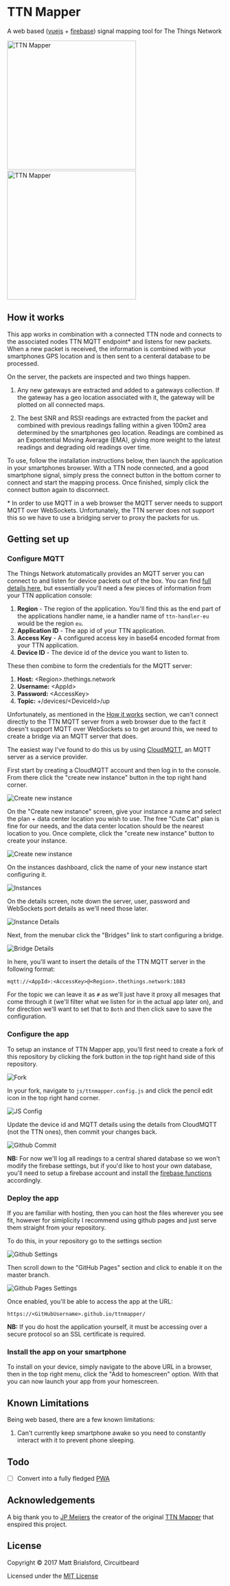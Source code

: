 # TTN Mapper

A web based ([vuejs](https://vuejs.org/) + [firebase](https://firebase.google.com/)) signal mapping tool for The Things Network

<img src="img/screen_01.jpg" width="300" alt="TTN Mapper" /> &nbsp;
<img src="img/screen_02.jpg" width="300" alt="TTN Mapper" />

## How it works

This app works in combination with a connected TTN node and connects to the associated nodes TTN MQTT endpoint* and listens for new packets. When a new packet is received, the information is combined with your smartphones GPS location and is then sent to a centeral database to be processed.

On the server, the packets are inspected and two things happen. 

1. Any new gateways are extracted and added to a gateways collection. If the gateway has a geo location associated with it, the gateway will be plotted on all connected maps.

2. The best SNR and RSSI readings are extracted from the packet and combined with previous readings falling within a given 100m2 area determined by the smartphones geo location. Readings are combined as an Expontential Moving Average (EMA), giving more weight to the latest readings and degrading old readings over time.

To use, follow the installation instructions below, then launch the application in your smartphones browser. With a TTN node connected, and a good smartphone signal, simply press the connect button in the bottom corner to connect and start the mapping process. Once finished, simply click the connect button again to disconnect.

\* In order to use MQTT in a web browser the MQTT server needs to support MQTT over WebSockets. Unfortunately, the TTN server does not support this so we have to use a bridging server to proxy the packets for us.

## Getting set up

### Configure MQTT
The Things Network atutomatically provides an MQTT server you can connect to and listen for device packets out of the box. You can find [full details here](https://www.thethingsnetwork.org/docs/applications/mqtt/quick-start.html), but essentially you'll need a few pieces of information from your TTN application console:

1. **Region** - The region of the application. You'll find this as the end part of the applications handler name, ie a handler name of `ttn-handler-eu` would be the region `eu`.
2. **Application ID** - The app id of your TTN application.
3. **Access Key** - A configured access key in base64 encoded format from your TTN application.
4. **Device ID** - The device id of the device you want to listen to.

These then combine to form the credentials for the MQTT server:

1. **Host:** \<Region>.thethings.network
2. **Username:** \<AppId>
3. **Password:** \<AccessKey>
4. **Topic:** +/devices/\<DeviceId>/up

Unfortunately, as mentioned in the [How it works](#how-it-works) section, we can't connect directly to the TTN MQTT server from a web browser due to the fact it doesn't support MQTT over WebSockets so to get around this, we need to create a bridge via an MQTT server that does.

The easiest way I've found to do this us by using [CloudMQTT](https://www.cloudmqtt.com/), an MQTT server as a service provider.

First start by creating a CloudMQTT account and then log in to the console. From there click the "create new instance" button in the top right hand corner.

![Create new instance](img/create_instance.png)

On the "Create new instance" screen, give your instance a name and select the plan + data center location you wish to use. The free "Cute Cat" plan is fine for our needs, and the data center location should be the nearest location to you. Once complete, click the "create new instance" button to create your instance.

![Create new instance](img/instance_config.png)

On the instances dashboard, click the name of your new instance start configuring it.

![Instances](img/instances.png)

On the details screen, note down the server, user, password and WebSockets port details as we'll need those later.

![Instance Details](img/instance_details.png)

Next, from the menubar click the "Bridges" link to start configuring a bridge.

![Bridge Details](img/instance_bridge_details.png)

In here, you'll want to insert the details of the TTN MQTT server in the following format:

````
mqtt://<AppId>:<AccessKey>@<Region>.thethings.network:1883
````

For the topic we can leave it as `#` as we'll just have it proxy all mesages that come through it (we'll filter what we listen for in the actual app later on), and for direction we'll want to set that to `Both` and then click save to save the configuration. 

### Configure the app

To setup an instance of TTN Mapper app, you'll first need to create a fork of this repository by clicking the fork button in the top right hand side of this repository.

![Fork](img/fork.png)

In your fork, navigate to `js/ttnmapper.config.js` and click the pencil edit icon in the top right hand corner.

![JS Config](img/js_config.png)

Update the device id and MQTT details using the details from CloudMQTT (not the TTN ones), then commit your changes back.

![Github Commit](img/commit.png)

**NB:** For now we'll log all readings to a central shared database so we won't modify the firebase settings, but if you'd like to host your own database, you'll need to setup a firebase account and install the [firebase functions](functions/README.md) accordingly.

### Deploy the app

If you are familiar with hosting, then you can host the files wherever you see fit, however for simiplicity I recommend using github pages and just serve them straight from your repository.

To do this, in your repository go to the settings section

![Github Settings](img/github_settings.png)

Then scroll down to the "GitHub Pages" section and click to enable it on the master branch. 

![Github Pages Settings](img/github_pages.png)

Once enabled, you'll be able to access the app at the URL:

````
https://<GitHubUsername>.github.io/ttnmapper/
````

**NB:** If you do host the application yourself, it must be accessing over a secure protocol so an SSL certificate is required.

### Install the app on your smartphone

To install on your device, simply navigate to the above URL in a browser, then in the top right menu, click the "Add to homescreen" option. With that you can now launch your app from your homescreen.

## Known Limitations
Being web based, there are a few known limitations:

1. Can't currently keep smartphone awake so you need to constantly interact with it to prevent phone sleeping.

## Todo

- [ ] Convert into a fully fledged [PWA](https://developers.google.com/web/progressive-web-apps/)

## Acknowledgements

A big thank you to [JP Meijers](https://twitter.com/jpmeijers) the creator of the original [TTN Mapper](http://ttnmapper.org) that enspired this project.

## License

Copyright © 2017 Matt Brialsford, Circuitbeard

Licensed under the [MIT License](LICENSE.md)